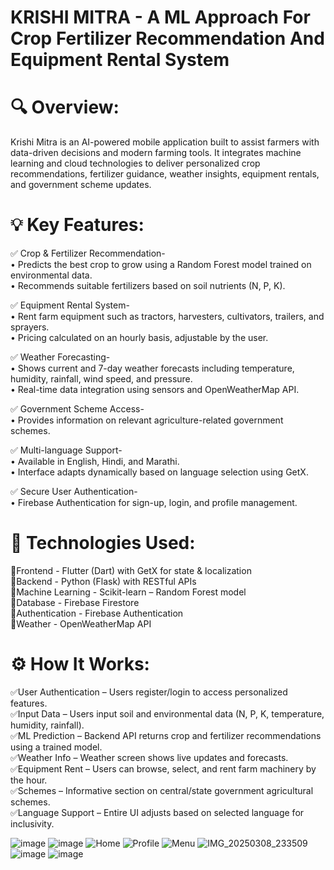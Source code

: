 # KRISHI MITRA - A ML Approach For Crop Fertilizer Recommendation And Equipment Rental System

# 🔍 Overview:  
Krishi Mitra is an AI-powered mobile application built to assist farmers with data-driven decisions and modern farming tools. It integrates machine learning and cloud technologies to deliver personalized crop recommendations, fertilizer guidance, weather insights, equipment rentals, and government scheme updates.  

# 💡 Key Features:  
✅ Crop & Fertilizer Recommendation-  
• Predicts the best crop to grow using a Random Forest model trained on environmental data.  
• Recommends suitable fertilizers based on soil nutrients (N, P, K).  

✅ Equipment Rental System-  
• Rent farm equipment such as tractors, harvesters, cultivators, trailers, and sprayers.  
• Pricing calculated on an hourly basis, adjustable by the user.  

✅ Weather Forecasting-  
• Shows current and 7-day weather forecasts including temperature, humidity, rainfall, wind speed, and pressure.  
• Real-time data integration using sensors and OpenWeatherMap API.  

✅ Government Scheme Access-  
• Provides information on relevant agriculture-related government schemes.  

✅ Multi-language Support-  
• Available in English, Hindi, and Marathi.  
• Interface adapts dynamically based on language selection using GetX.  

✅ Secure User Authentication-  
• Firebase Authentication for sign-up, login, and profile management.  

# 🧰 Technologies Used:  
🔹Frontend - Flutter (Dart) with GetX for state & localization  
🔹Backend - Python (Flask) with RESTful APIs  
🔹Machine Learning - Scikit-learn – Random Forest model  
🔹Database - Firebase Firestore  
🔹Authentication - Firebase Authentication  
🔹Weather - OpenWeatherMap API  

# ⚙️ How It Works:  
✅User Authentication – Users register/login to access personalized features.  
✅Input Data – Users input soil and environmental data (N, P, K, temperature, humidity, rainfall).  
✅ML Prediction – Backend API returns crop and fertilizer recommendations using a trained model.  
✅Weather Info – Weather screen shows live updates and forecasts.  
✅Equipment Rent – Users can browse, select, and rent farm machinery by the hour.  
✅Schemes – Informative section on central/state government agricultural schemes.  
✅Language Support – Entire UI adjusts based on selected language for inclusivity.  

![image](https://github.com/user-attachments/assets/d2708fd6-89d0-4a10-bc98-55b2df245f53)
![image](https://github.com/user-attachments/assets/ed824be8-b74c-49a8-a8af-e95556d27125)
![Home](https://github.com/user-attachments/assets/01b9b1b9-2327-40fc-8cda-4bf7ce2380ff)
![Profile](https://github.com/user-attachments/assets/c49c7af2-cf2a-4c33-96e5-e9b38d9dcc9d)
![Menu](https://github.com/user-attachments/assets/7a8aa6e3-6f58-4f9a-bbce-04c4dc5b7a35)
![IMG_20250308_233509](https://github.com/user-attachments/assets/bf7e9add-c7c0-4ed1-a028-04e40f322939)
![image](https://github.com/user-attachments/assets/acfcaf73-6f65-4f20-8508-d05990d5234e)
![image](https://github.com/user-attachments/assets/0e7d2fe8-5e14-4b20-a7c8-51a88070a601)


